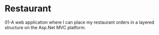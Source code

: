 # Restaurant
01-A web application where I can place my restaurant orders in a layered structure on the Asp.Net MVC platform.
